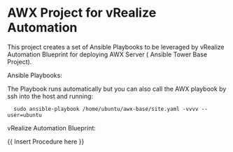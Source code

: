 # AWX Project for vRealize Automation
This project creates a set of Ansible Playbooks to be leveraged by vRealize Automation Blueprint for deploying AWX Server ( Ansible Tower Base Project).

Ansible Playbooks: 

The Playbook runs automatically but you can also call the AWX playbook by ssh into the host and running:

      sudo ansible-playbook /home/ubuntu/awx-base/site.yaml -vvvv --user=ubuntu 

vRealize Automation Blueprint: 

{{ Insert Procedure here }}

